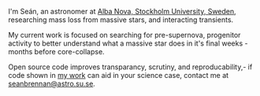  
I'm Seán, an astronomer at [Alba Nova, Stockholm University, Sweden](https://www.albanova.se/), researching mass loss from massive stars, and interacting transients.

My current work is focused on searching for pre-supernova, progenitor activity to better understand what a massive star does in it's final weeks - months before core-collapse.

Open source code improves transparancy, scrutiny, and reproducability,- if code shown in [my work](https://ui.adsabs.harvard.edu/search/filter_author_facet_hier_fq_author=AND&filter_author_facet_hier_fq_author=author_facet_hier%3A%221%2FBrennan%2C%20S%2FBrennan%2C%20S%20%20J%22&filter_database_fq_database=AND&filter_database_fq_database=database%3A%22astronomy%22&fq=%7B!type%3Daqp%20v%3D%24fq_database%7D&fq=%7B!type%3Daqp%20v%3D%24fq_author%7D&fq_author=(author_facet_hier%3A%221%2FBrennan%2C%20S%2FBrennan%2C%20S%20%20J%22)&fq_database=(database%3A%22astronomy%22)&q=author%3A%22S.%20J.%20Brennan%22%20%20year%3A2018-3000&sort=date%20desc%2C%20bibcode%20desc&p_=0) can aid in your science case, contact me at [seanbrennan@astro.su.se](mailto:seanbrennan@astro.su.se).

